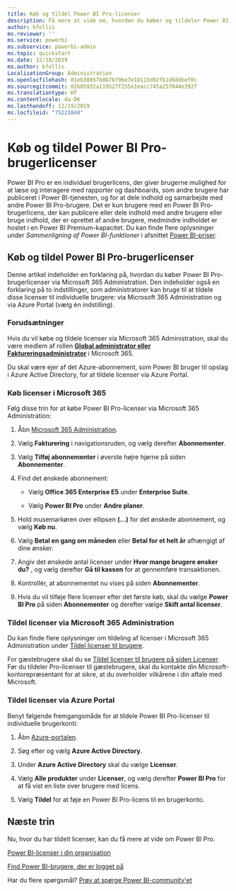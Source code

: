 ```yaml
---
title: Køb og tildel Power BI Pro-licenser
description: Få mere at vide om, hvordan du køber og tildeler Power BI Pro-licenser, så dine brugere kan få adgang til indhold og samarbejde med kolleger i Power BI-tjenesten.
author: kfollis
ms.reviewer: ''
ms.service: powerbi
ms.subservice: powerbi-admin
ms.topic: quickstart
ms.date: 12/18/2019
ms.author: kfollis
LocalizationGroup: Administration
ms.openlocfilehash: 01eb30857b0b76f96e7e18115d92fb1d68dbef0c
ms.sourcegitcommit: 02b05932a119527f255e1eacc745a257044e392f
ms.translationtype: HT
ms.contentlocale: da-DK
ms.lasthandoff: 12/19/2019
ms.locfileid: "75223840"
---
```

# <a name="purchase-and-assign-power-bi-pro-user-licenses"></a>Køb og tildel Power BI Pro-brugerlicenser

Power BI Pro er en individuel brugerlicens, der giver brugerne mulighed for at læse og interagere med rapporter og dashboards, som andre brugere har publiceret i Power BI-tjenesten, og for at dele indhold og samarbejde med andre Power BI Pro-brugere. Det er kun brugere med en Power BI Pro-brugerlicens, der kan publicere eller dele indhold med andre brugere eller bruge indhold, der er oprettet af andre brugere, medmindre indholdet er hostet i en Power BI Premium-kapacitet. Du kan finde flere oplysninger under _Sammenligning af Power BI-funktioner_ i afsnittet [Power BI-priser](https://powerbi.microsoft.com/pricing/).

## <a name="purchase-and-assign-power-bi-pro-user-licenses"></a>Køb og tildel Power BI Pro-brugerlicenser

Denne artikel indeholder en forklaring på, hvordan du køber Power BI Pro-brugerlicenser via Microsoft 365 Administration. Den indeholder også en forklaring på to indstillinger, som administratorer kan bruge til at tildele disse licenser til individuelle brugere: via Microsoft 365 Administration og via Azure Portal (vælg én indstilling).

### <a name="prerequisites"></a>Forudsætninger

Hvis du vil købe og tildele licenser via Microsoft 365 Administration, skal du være medlem af rollen **[Global administrator eller Faktureringsadministrator](https://support.office.com/article/about-office-365-admin-roles-da585eea-f576-4f55-a1e0-87090b6aaa9d)** i Microsoft 365.

Du skal være ejer af det Azure-abonnement, som Power BI bruger til opslag i Azure Active Directory, for at tildele licenser via Azure Portal.

### <a name="purchase-licenses-in-microsoft-365"></a>Køb licenser i Microsoft 365

Følg disse trin for at købe Power BI Pro-licenser via Microsoft 365 Administration:

1. Åbn [Microsoft 365 Administration](https://portal.office.com/adminportal/home#/homepage).

2. Vælg **Fakturering** i navigationsruden, og vælg derefter **Abonnementer**.

3. Vælg **Tilføj abonnementer** i øverste højre hjørne på siden **Abonnementer**.

4. Find det ønskede abonnement:

    - Vælg **Office 365 Enterprise E5** under **Enterprise Suite**.

    - Vælg **Power BI Pro** under **Andre planer**.

5. Hold musemarkøren over ellipsen **(…)** for det ønskede abonnement, og vælg **Køb nu**.

6. Vælg **Betal en gang om måneden** eller **Betal for et helt år** afhængigt af dine ønsker.

7. Angiv det ønskede antal licenser under **Hvor mange brugere ønsker du?** , og vælg derefter **Gå til kassen** for at gennemføre transaktionen.

8. Kontrollér, at abonnementet nu vises på siden **Abonnementer**.

9. Hvis du vil tilføje flere licenser efter det første køb, skal du vælge **Power BI Pro** på siden **Abonnementer** og derefter vælge **Skift antal licenser**.

### <a name="assign-licenses-in-the-microsoft-365-admin-center"></a>Tildel licenser via Microsoft 365 Administration

Du kan finde flere oplysninger om tildeling af licenser i Microsoft 365 Administration under [Tildel licenser til brugere](/office365/admin/manage/assign-licenses-to-users).

For gæstebrugere skal du se [Tildel licenser til brugere på siden Licenser](/office365/admin/manage/assign-licenses-to-users#assign-licenses-to-users-on-the-licenses-page). Før du tildeler Pro-licenser til gæstebrugere, skal du kontakte din Microsoft-kontorepræsentant for at sikre, at du overholder vilkårene i din aftale med Microsoft.

### <a name="assign-licenses-in-the-azure-portal"></a>Tildel licenser via Azure Portal

Benyt følgende fremgangsmåde for at tildele Power BI Pro-licenser til individuelle brugerkonti:

1. Åbn [Azure-portalen](https://portal.azure.com/).

2. Søg efter og vælg **Azure Active Directory**.

3. Under **Azure Active Directory** skal du vælge **Licenser**.

4. Vælg **Alle produkter** under **Licenser**, og vælg derefter **Power BI Pro** for at få vist en liste over brugere med licens.

5. Vælg **Tildel** for at føje en Power BI Pro-licens til en brugerkonto.

## <a name="next-steps"></a>Næste trin

Nu, hvor du har tildelt licenser, kan du få mere at vide om Power BI Pro.

[Power BI-licenser i din organisation](service-admin-licensing-organization.md)

[Find Power BI-brugere, der er logget på](service-admin-access-usage.md)

Har du flere spørgsmål? [Prøv at spørge Power BI-community'et](https://community.powerbi.com/)
